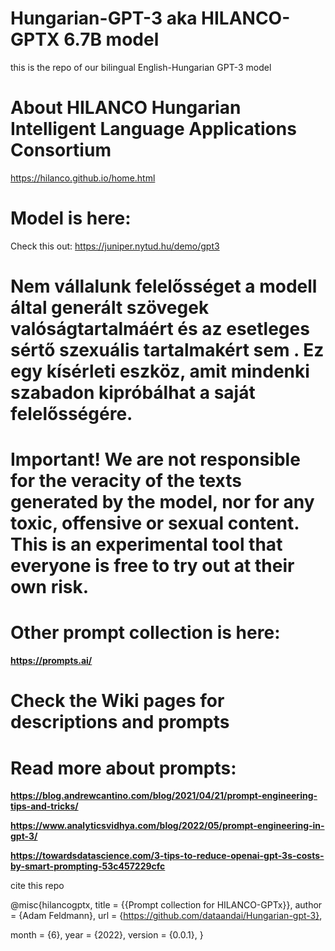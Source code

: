 # Hungarian-GPT-3 aka HILANCO-GPTX 6.7B model
this is the repo of our bilingual English-Hungarian GPT-3 model

# About HILANCO Hungarian Intelligent Language Applications Consortium
 https://hilanco.github.io/home.html

 
# Model is here:

Check this out: https://juniper.nytud.hu/demo/gpt3 

# Nem vállalunk felelősséget a modell által generált szövegek valóságtartalmáért és az esetleges sértő szexuális  tartalmakért sem . Ez egy kísérleti eszköz, amit mindenki szabadon kipróbálhat a saját felelősségére.
# Important! We are not responsible for the veracity of the texts generated by the model, nor for any toxic, offensive or sexual content. This is an experimental tool that everyone is free to try out at their own risk.

# Other prompt collection is here: 

**https://prompts.ai/**

# Check the Wiki pages for descriptions and prompts

# Read more about prompts:
**https://blog.andrewcantino.com/blog/2021/04/21/prompt-engineering-tips-and-tricks/**

**https://www.analyticsvidhya.com/blog/2022/05/prompt-engineering-in-gpt-3/**

**https://towardsdatascience.com/3-tips-to-reduce-openai-gpt-3s-costs-by-smart-prompting-53c457229cfc**



cite this repo

@misc{hilancogptx,
  title = {{Prompt collection for HILANCO-GPTx}},
  author = {Adam Feldmann},
  url = {https://github.com/dataandai/Hungarian-gpt-3},
 
  month = {6},
  year = {2022},
  version = {0.0.1},
}
